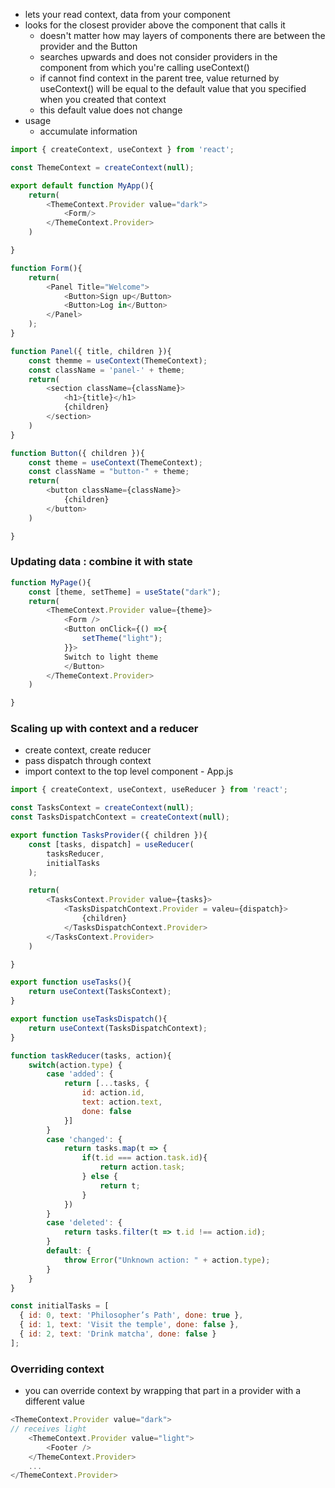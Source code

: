 - lets your read context, data from your component
- looks for the closest provider above the component that calls it 
	- doesn't matter how may layers of components there are between the provider and the Button
	- searches upwards and does not consider providers in the component from which you're calling useContext()
	- if cannot find context in the parent tree, value returned by useContext() will be equal to the default value that you specified when you created that context
	- this default value does not change 
- usage
	- accumulate information 

```js
import { createContext, useContext } from 'react';

const ThemeContext = createContext(null);

export default function MyApp(){
	return(
		<ThemeContext.Provider value="dark">
			<Form/>
		</ThemeContext.Provider>
	)

}

function Form(){
	return(
		<Panel Title="Welcome">
			<Button>Sign up</Button>
			<Button>Log in</Button>
		</Panel>
	);
}

function Panel({ title, children }){
	const themme = useContext(ThemeContext);
	const className = 'panel-' + theme;
	return(
		<section className={className}>
			<h1>{title}</h1>
			{children}
		</section>
	)
}

function Button({ children }){
	const theme = useContext(ThemeContext);
	const className = "button-" + theme;
	return(
		<button className={className}>
			{children}
		</button>
	)

}
```

### Updating data : combine it with state
```js
function MyPage(){
	const [theme, setTheme] = useState("dark");
	return(
		<ThemeContext.Provider value={theme}>
			<Form />
			<Button onClick={() =>{
				setTheme("light");
			}}>
			Switch to light theme
			</Button>
		</ThemeContext.Provider>
	)

}
```


### Scaling up with context and a reducer
- create context, create reducer
- pass dispatch through context 
- import context to the top level component - App.js
```js
import { createContext, useContext, useReducer } from 'react';

const TasksContext = createContext(null);
const TasksDispatchContext = createContext(null);

export function TasksProvider({ children }){
	const [tasks, dispatch] = useReducer(
		tasksReducer,
		initialTasks
	);

	return(
		<TasksContext.Provider value={tasks}>
			<TasksDispatchContext.Provider = valeu={dispatch}>
				{children}
			</TasksDispatchContext.Provider>
		</TasksContext.Provider>
	)

}

export function useTasks(){
	return useContext(TasksContext);
}

export function useTasksDispatch(){
	return useContext(TasksDispatchContext);
}

function taskReducer(tasks, action){
	switch(action.type) {
		case 'added': {
			return [...tasks, {
				id: action.id,
				text: action.text,
				done: false
			}]
		}
		case 'changed': {
			return tasks.map(t => {
				if(t.id === action.task.id){
					return action.task;
				} else {
					return t;
				}
			})
		}
		case 'deleted': {
			return tasks.filter(t => t.id !== action.id);
		}
		default: {
			throw Error("Unknown action: " + action.type);
		}
	}
}

const initialTasks = [
  { id: 0, text: 'Philosopher’s Path', done: true },
  { id: 1, text: 'Visit the temple', done: false },
  { id: 2, text: 'Drink matcha', done: false }
];

```


### Overriding context
- you can override context by wrapping that part in a provider with a different value
```js
<ThemeContext.Provider value="dark">
// receives light 
	<ThemeContext.Provider value="light">
		<Footer />
	</ThemeContext.Provider>
	...
</ThemeContext.Provider>
```
